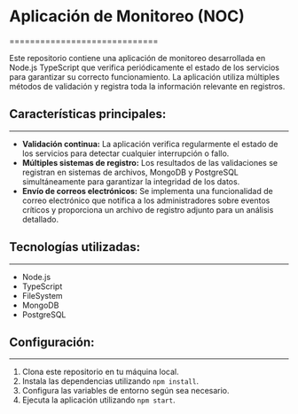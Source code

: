 # Aplicación de Monitoreo (NOC)
=============================

Este repositorio contiene una aplicación de monitoreo desarrollada en Node.js TypeScript que verifica periódicamente el estado de los servicios para garantizar su correcto funcionamiento. La aplicación utiliza múltiples métodos de validación y registra toda la información relevante en registros.

## Características principales:
----------------------------

*   **Validación continua:** La aplicación verifica regularmente el estado de los servicios para detectar cualquier interrupción o fallo.
*   **Múltiples sistemas de registro:** Los resultados de las validaciones se registran en sistemas de archivos, MongoDB y PostgreSQL simultáneamente para garantizar la integridad de los datos.
*   **Envío de correos electrónicos:** Se implementa una funcionalidad de correo electrónico que notifica a los administradores sobre eventos críticos y proporciona un archivo de registro adjunto para un análisis detallado.

## Tecnologías utilizadas:
-----------------------

*   Node.js
*   TypeScript
*   FileSystem
*   MongoDB
*   PostgreSQL

## Configuración:
--------------

1.  Clona este repositorio en tu máquina local.
2.  Instala las dependencias utilizando `npm install`.
3.  Configura las variables de entorno según sea necesario.
4.  Ejecuta la aplicación utilizando `npm start`.
